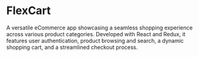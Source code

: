 # FlexCart
A versatile eCommerce app showcasing a seamless shopping experience across various product categories. Developed with React and Redux, it features user authentication, product browsing and search, a dynamic shopping cart, and a streamlined checkout process. 

